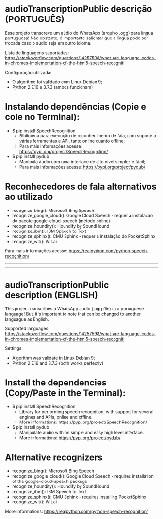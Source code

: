 # audioTranscriptionPublic descrição (PORTUGUÊS)

Esse projeto transcreve um aúdio do WhatsApp (arquivo .ogg) para língua portuguesa! Não obstante, é importante salientar que a língua pode ser trocada caso o aúdio seja em outro idioma.

Lista de linguagens suportadas: https://stackoverflow.com/questions/14257598/what-are-language-codes-in-chromes-implementation-of-the-html5-speech-recogniti

Configuração utilizada:
 - O algoritmo foi validado com Linux Debian 9;
 - Python 2.7.16 e 3.7.3 (ambos funcionam)
# Instalando dependências (Copie e cole no Terminal):

- $ pip install SpeechRecognition
    - Biblioteca para execução de reconhecimento de fala, com suporte a várias ferramentas e API, tanto online quanto offline;
    - Para mais informações acesse: https://pypi.org/project/SpeechRecognition/
- $ pip install pydub
    - Manipula áudio com uma interface de alto nível simples e fácil;
    - Para mais informações acesse: https://pypi.org/project/pydub/

# Reconhecedores de fala alternativos ao utilizado

- recognize_bing(): Microsoft Bing Speech
- recognize_google_cloud(): Google Cloud Speech - requer a instalação do pacote google-cloud-speech (método online)
- recognize_houndify(): Houndify by SoundHound
- recognize_ibm(): IBM Speech to Text
- recognize_sphinx(): CMU Sphinx - requer a instalação do PocketSphinx
- recognize_wit(): Wit.ai

Para mais informações acesse: https://realpython.com/python-speech-recognition/
____
____
# audioTranscriptionPublic description (ENGLISH)

This project transcribes a WhatsApp audio (.ogg file) to a portuguese language! But, it's important to note that can be changed to another languague as English.

Supported languages: https://stackoverflow.com/questions/14257598/what-are-language-codes-in-chromes-implementation-of-the-html5-speech-recogniti

Settings:
 - Algorithm was validate in Linux Debian 9;
 - Python 2.7.16 and 3.7.3 (both works perfectly)
# Install the dependencies (Copy/Paste in the Terminal):

- $ pip install SpeechRecognition
    - Library for performing speech recognition, with support for several engines and APIs, online and offline.
    - More informations: https://pypi.org/project/SpeechRecognition/
- $ pip install pydub
    - Manipulate audio with an simple and easy high level interface.
    - More informations: https://pypi.org/project/pydub/

# Alternative recognizers 

- recognize_bing(): Microsoft Bing Speech
- recognize_google_cloud(): Google Cloud Speech - requires installation of the google-cloud-speech package
- recognize_houndify(): Houndify by SoundHound
- recognize_ibm(): IBM Speech to Text
- recognize_sphinx(): CMU Sphinx - requires installing PocketSphinx
- recognize_wit(): Wit.ai

More informations: https://realpython.com/python-speech-recognition/
